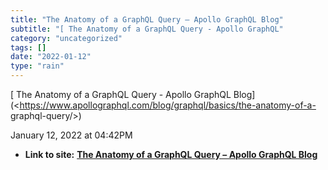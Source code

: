 ```yaml
---
title: "The Anatomy of a GraphQL Query – Apollo GraphQL Blog"
subtitle: "[ The Anatomy of a GraphQL Query - Apollo GraphQL"
category: "uncategorized"
tags: []
date: "2022-01-12"
type: "rain"
---
```

[ The Anatomy of a GraphQL Query - Apollo GraphQL
Blog](<https://www.apollographql.com/blog/graphql/basics/the-anatomy-of-a-
graphql-query/>)

January 12, 2022 at 04:42PM


* **Link to site:** **[The Anatomy of a GraphQL Query – Apollo GraphQL Blog](None)**
